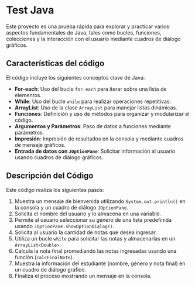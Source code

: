 # Test Java

Este proyecto es una prueba rápida para explorar y practicar varios aspectos fundamentales de Java, tales como bucles, funciones, colecciones y la interacción con el usuario mediante cuadros de diálogo gráficos.

## Características del código

El código incluye los siguientes conceptos clave de Java:

- **For-each**: Uso del bucle `for-each` para iterar sobre una lista de elementos.
- **While**: Uso del bucle `while` para realizar operaciones repetitivas.
- **ArrayList**: Uso de la clase `ArrayList` para manejar listas dinámicas.
- **Funciones**: Definición y uso de métodos para organizar y modularizar el código.
- **Argumentos y Parámetros**: Paso de datos a funciones mediante parámetros.
- **Impresión**: Impresión de resultados en la consola y mediante cuadros de mensaje gráficos.
- **Entrada de datos con `JOptionPane`**: Solicitar información al usuario usando cuadros de diálogo gráficos.

## Descripción del Código

Este código realiza los siguientes pasos:

1. Muestra un mensaje de bienvenida utilizando `System.out.println()` en la consola y un cuadro de diálogo `JOptionPane`.
2. Solicita el nombre del usuario y lo almacena en una variable.
3. Permite al usuario seleccionar su género de una lista predefinida usando `JOptionPane.showOptionDialog()`.
4. Solicita al usuario la cantidad de notas que desea ingresar.
5. Utiliza un bucle `while` para solicitar las notas y almacenarlas en un `ArrayList<Double>`.
6. Calcula la nota final promediando las notas ingresadas usando una función (`calcFinalNote`).
7. Muestra la información del estudiante (nombre, género y nota final) en un cuadro de diálogo gráfico.
8. Finaliza el proceso mostrando un mensaje en la consola.